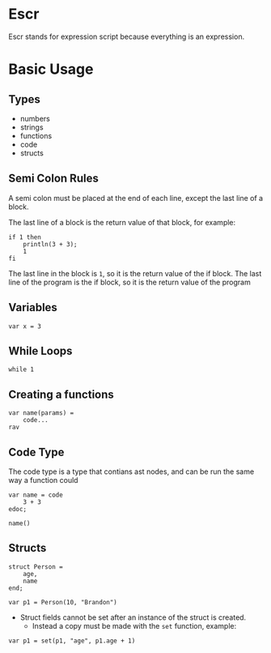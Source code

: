 # Escr

Escr stands for expression script because everything is an expression.

# Basic Usage

## Types

* numbers
* strings
* functions
* code
* structs

## Semi Colon Rules

A semi colon must be placed at the end of each line, except the last line of a block.

The last line of a block is the return value of that block,
for example:

```
if 1 then
    println(3 + 3);
    1
fi
```

The last line in the block is `1`, so it is the return value of the if block. The last line of the program is the if block, so it is the return value of the program

## Variables

`var x = 3`

## While Loops

```
while 1
```

## Creating a functions

```
var name(params) =
    code...
rav
```

## Code Type

The code type is a type that contians ast nodes, and can be run the same way a function could

```
var name = code
    3 + 3
edoc;

name()
```


## Structs

```
struct Person = 
    age,
    name
end;

var p1 = Person(10, "Brandon")
```

* Struct fields cannot be set after an instance of the struct is created.
    * Instead a copy must be made with the `set` function, example:

```
var p1 = set(p1, "age", p1.age + 1)
```
